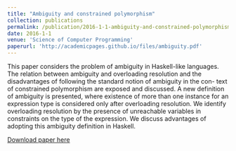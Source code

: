 ```yaml
---
title: "Ambiguity and constrained polymorphism"
collection: publications
permalink: /publication/2016-1-1-ambiguity-and-constrained-polymorphism
date: 2016-1-1
venue: 'Science of Computer Programming'
paperurl: 'http://academicpages.github.io/files/ambiguity.pdf'
---
```

This paper considers the problem of ambiguity in Haskell-like languages. 
The relation between ambiguity and overloading resolution and the disadvantages 
of following the standard notion of ambiguity in the con- text of constrained 
polymorphism are exposed and discussed. A new definition of ambiguity is presented, 
where existence of more than one instance for an expression type is considered only 
after overloading resolution. We identify overloading resolution by the presence of 
unreachable variables in constraints on the type of the expression. We discuss 
advantages of adopting this ambiguity definition in Haskell.

[Download paper here](http://rodrigogribeiro.github.io/files/ambiguity.pdf)
